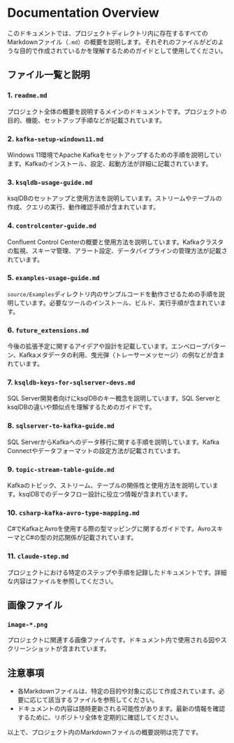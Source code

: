 # Documentation Overview

このドキュメントでは、プロジェクトディレクトリ内に存在するすべてのMarkdownファイル（`.md`）の概要を説明します。それぞれのファイルがどのような目的で作成されているかを理解するためのガイドとして使用してください。

## ファイル一覧と説明

### 1. `readme.md`
プロジェクト全体の概要を説明するメインのドキュメントです。プロジェクトの目的、機能、セットアップ手順などが記載されています。

### 2. `kafka-setup-windows11.md`
Windows 11環境でApache Kafkaをセットアップするための手順を説明しています。Kafkaのインストール、設定、起動方法が詳細に記載されています。

### 3. `ksqldb-usage-guide.md`
ksqlDBのセットアップと使用方法を説明しています。ストリームやテーブルの作成、クエリの実行、動作確認手順が含まれています。

### 4. `controlcenter-guide.md`
Confluent Control Centerの概要と使用方法を説明しています。Kafkaクラスタの監視、スキーマ管理、アラート設定、データパイプラインの管理方法が記載されています。

### 5. `examples-usage-guide.md`
`source/Examples`ディレクトリ内のサンプルコードを動作させるための手順を説明しています。必要なツールのインストール、ビルド、実行手順が含まれています。

### 6. `future_extensions.md`
今後の拡張予定に関するアイデアや設計を記載しています。エンベロープパターン、Kafkaメタデータの利用、曳光弾（トレーサーメッセージ）の例などが含まれています。

### 7. `ksqldb-keys-for-sqlserver-devs.md`
SQL Server開発者向けにksqlDBのキー概念を説明しています。SQL ServerとksqlDBの違いや類似点を理解するためのガイドです。

### 8. `sqlserver-to-kafka-guide.md`
SQL ServerからKafkaへのデータ移行に関する手順を説明しています。Kafka Connectやデータフォーマットの設定方法が記載されています。

### 9. `topic-stream-table-guide.md`
Kafkaのトピック、ストリーム、テーブルの関係性と使用方法を説明しています。ksqlDBでのデータフロー設計に役立つ情報が含まれています。

### 10. `csharp-kafka-avro-type-mapping.md`
C#でKafkaとAvroを使用する際の型マッピングに関するガイドです。AvroスキーマとC#の型の対応関係が記載されています。

### 11. `claude-step.md`
プロジェクトにおける特定のステップや手順を記録したドキュメントです。詳細な内容はファイルを参照してください。

## 画像ファイル

### `image-*.png`
プロジェクトに関連する画像ファイルです。ドキュメント内で使用される図やスクリーンショットが含まれています。

## 注意事項
- 各Markdownファイルは、特定の目的や対象に応じて作成されています。必要に応じて該当するファイルを参照してください。
- ドキュメントの内容は随時更新される可能性があります。最新の情報を確認するために、リポジトリ全体を定期的に確認してください。

以上で、プロジェクト内のMarkdownファイルの概要説明は完了です。
